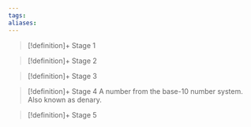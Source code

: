```yaml
---
tags:
aliases:
---
```


> [!definition]+ Stage 1
>

> [!definition]+ Stage 2
>

> [!definition]+ Stage 3
>

> [!definition]+ Stage 4
> A number from the base-10 number system. Also known as denary.

> [!definition]+ Stage 5
>



